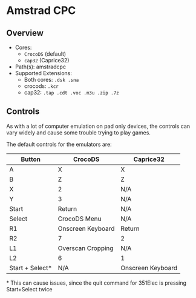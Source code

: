 # Amstrad CPC

## Overview

- Cores:
  - `CrocoDS` (default)
  - `cap32` (Caprice32)
- Path(s): amstradcpc
- Supported Extensions:
  - Both cores: `.dsk .sna`
  - crocods: `.kcr`
  - cap32: `.tap .cdt .voc .m3u .zip .7z`

## Controls

As with a lot of computer emulation on pad only devices, the controls can vary widely and cause some trouble trying to play games.

The default controls for the emulators are:

| Button             | CrocoDS           | Caprice32         |
|--------------------|-------------------|-------------------|
| A                  | X                 | X                 |
| B                  | Z                 | Z                 |
| X                  | 2                 | N/A               |
| Y                  | 3                 | N/A               |
| Start              | Return            | N/A               |
| Select             | CrocoDS Menu      | N/A               |
| R1                 | Onscreen Keyboard | Return            |
| R2                 | 7                 | 2                 |
| L1                 | Overscan Cropping | N/A               |
| L2                 | 6                 | 1                 |
| Start + Select*    | N/A               | Onscreen Keyboard |

\* This can cause issues, since the quit command for 351Elec is pressing Start+Select twice
